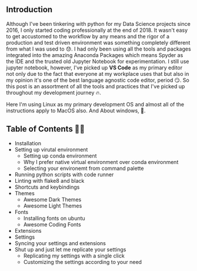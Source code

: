 ## Introduction
Although I've been tinkering with python for my Data Science projects since 2016, I only started coding professionally at the end of 2018. It wasn't easy to get accustomed to the workflow by any means and the rigor of a production and test driven environment was something completely different from what I was used to 😓. I had only been using all the tools and packages integrated into the amazing Anaconda Packages which means Spyder as the IDE and the trusted old Jupyter Notebook for experimentation. I still use jupyter notebook, however, I've picked up **VS Code** as my primary editor not only due to the fact that everyone at my workplace uses that but also in my opinion it's one of the best language agnostic code editor, period 😏. So this post is an assortment of all the tools and practices that I've picked up throughout my development journey 🔥.

Here I'm using Linux as my primary development OS and almost all of the instructions apply to MacOS also. And About windows, 🤷‍.

## Table of Contents 🚀🚀

* Installation
* Setting up virutal environment
    * Setting up conda environment
    * Why I prefer native virtual environment over conda
    environment
    * Selecting your environemt from command palette
* Running python scripts with code runner
* Linting with flake8 and black
* Shortcuts and keybindings
* Themes
    * Awesome Dark Themes
    * Awesome Light Themes
* Fonts
    * Installing fonts on ubuntu
    * Awesome Coding Fonts
* Extensions
* Settings
* Syncing your settings and extensions
* Shut up and just let me replicate your settings
     * Replicating my settings with a single click
    * Customizing the settings according to your need
